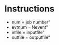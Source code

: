 # Instructions
* num = job number"
* evtnum = Nevent"
* infile = inputfile"
*  outfile = outputfile"

